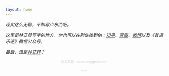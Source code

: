 ```yaml
---
layout: home
---
```


<i>现实这么无聊，不如写点东西吧。</i>

<i>这里是林艾舒写字的地方，你也可以在别处找到他：<a href='https://www.zhihu.com/people/sisalinger'>知乎</a>、<a href='https://www.douban.com/people/nassace/?_i=1111874Nv5E76h'>豆瓣</a>、<a href='https://weibo.com/nassace'>微博</a>以及《普通乐迷》微信公众号。</i>

<i>最后，谁是<a href="about">林艾舒</a>？</i>

<p align="center" style="color: lightgrey"><font size="1">联系邮箱：nassace@gmail.com</font></p>
<p align="center" style="color: lightgrey"><font size="1">——</font></p>
